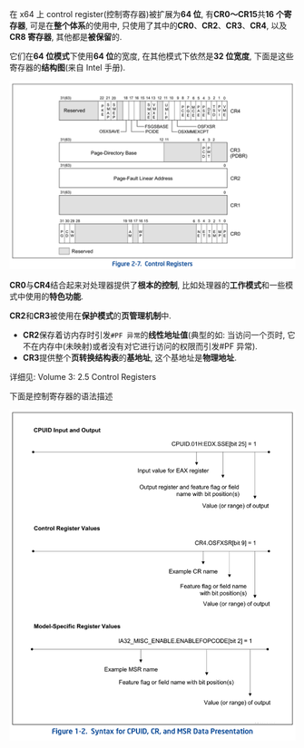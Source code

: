 在 x64 上 control register(控制寄存器)被扩展为**64 位**, 有**CR0～CR15**共**16 个寄存器**, 可是在**整个体系**的使用中, 只使用了其中的**CR0**、**CR2**、**CR3**、**CR4**, 以及**CR8 寄存器**, 其他都是**被保留**的.

它们在**64 位模式**下使用**64 位**的宽度, 在其他模式下依然是**32 位宽度**, 下面是这些寄存器的**结构图**(来自 Intel 手册).

![2020-03-09-09-14-33.png](./images/2020-03-09-09-14-33.png)

**CR0**与**CR4**结合起来对处理器提供了**根本的控制**, 比如处理器的**工作模式**和一些模式中使用的**特色功能**.

**CR2**和**CR3**被使用在**保护模式**的**页管理机制**中.

- **CR2**保存着访内存时引发`#PF 异常`的**线性地址值**(典型的如: 当访问一个页时, 它不在内存中(未映射)或者没有对它进行访问的权限而引发#PF 异常).
- **CR3**提供整个**页转换结构表**的**基地址**, 这个基地址是**物理地址**.

详细见: Volume 3: 2.5 Control Registers

下面是控制寄存器的语法描述

![2020-03-09-09-11-38.png](./images/2020-03-09-09-11-38.png)